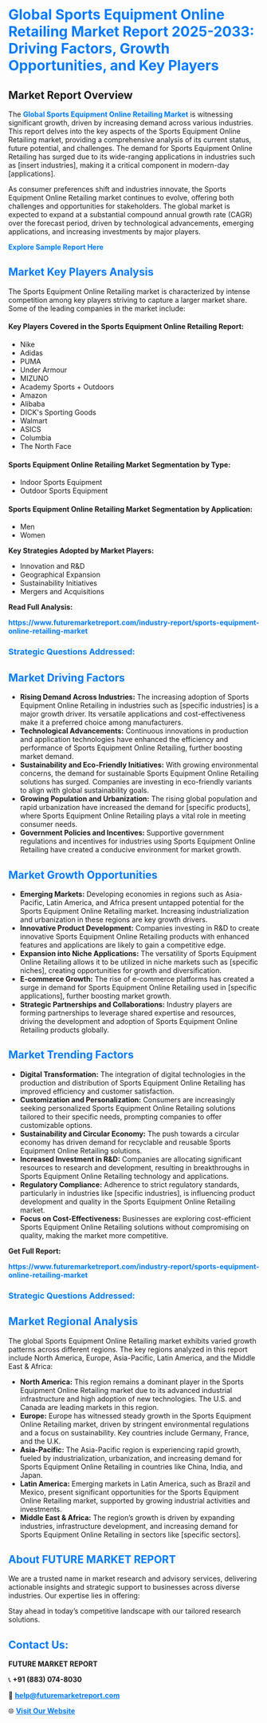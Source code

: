 <h1 style="color: #007BFF;">Global Sports Equipment Online Retailing Market Report 2025-2033: Driving Factors, Growth Opportunities, and Key Players</h1>

<section id="overview">
<h2>Market Report Overview</h2>
<p>The <a href="https://www.futuremarketreport.com/industry-report/sports-equipment-online-retailing-market" style="color: #007BFF; text-decoration: none;"><strong>Global Sports Equipment Online Retailing Market</strong></a> is witnessing significant growth, driven by increasing demand across various industries. This report delves into the key aspects of the Sports Equipment Online Retailing market, providing a comprehensive analysis of its current status, future potential, and challenges. The demand for Sports Equipment Online Retailing has surged due to its wide-ranging applications in industries such as [insert industries], making it a critical component in modern-day [applications].</p>
<p>As consumer preferences shift and industries innovate, the Sports Equipment Online Retailing market continues to evolve, offering both challenges and opportunities for stakeholders. The global market is expected to expand at a substantial compound annual growth rate (CAGR) over the forecast period, driven by technological advancements, emerging applications, and increasing investments by major players.</p>
</section>

<section id="overview">
<p><a href="https://www.futuremarketreport.com/request-sample/reportId=42117" style="color: #007BFF; text-decoration: none;"><strong>Explore Sample Report Here</strong></a></p>
</section>

<section id="key-players">
<h2 style="color: #007BFF;">Market Key Players Analysis</h2>
<p>The Sports Equipment Online Retailing market is characterized by intense competition among key players striving to capture a larger market share. Some of the leading companies in the market include:</p>
<h4>Key Players Covered in the Sports Equipment Online Retailing Report:</h4>
<ul><li>Nike</li><li>Adidas</li><li>PUMA</li><li>Under Armour</li><li>MIZUNO</li><li>Academy Sports + Outdoors</li><li>Amazon</li><li>Alibaba</li><li>DICK&#039;s Sporting Goods</li><li>Walmart</li><li>ASICS</li><li>Columbia</li><li>The North Face</li></ul>
<h4>Sports Equipment Online Retailing Market Segmentation by Type:</h4>
<ul><li>Indoor Sports Equipment</li><li>Outdoor Sports Equipment</li></ul>

<h4>Sports Equipment Online Retailing Market Segmentation by Application:</h4>
<ul><li>Men</li><li>Women</li></ul>
<p><strong>Key Strategies Adopted by Market Players:</strong></p>
<ul>
<li>Innovation and R&D</li>
<li>Geographical Expansion</li>
<li>Sustainability Initiatives</li>
<li>Mergers and Acquisitions</li>
</ul>
</section>

<section>
<p><strong>Read Full Analysis: </strong></p><a href="https://www.futuremarketreport.com/industry-report/sports-equipment-online-retailing-market" style="color: #007BFF; text-decoration: none;"><strong>https://www.futuremarketreport.com/industry-report/sports-equipment-online-retailing-market</strong></a>
<h3 style="color: #007BFF;">Strategic Questions Addressed:</h3>
</section>

<section id="driving-factors">
<h2 style="color: #007BFF;">Market Driving Factors</h2>
<ul>
<li><strong>Rising Demand Across Industries:</strong> The increasing adoption of Sports Equipment Online Retailing in industries such as [specific industries] is a major growth driver. Its versatile applications and cost-effectiveness make it a preferred choice among manufacturers.</li>
<li><strong>Technological Advancements:</strong> Continuous innovations in production and application technologies have enhanced the efficiency and performance of Sports Equipment Online Retailing, further boosting market demand.</li>
<li><strong>Sustainability and Eco-Friendly Initiatives:</strong> With growing environmental concerns, the demand for sustainable Sports Equipment Online Retailing solutions has surged. Companies are investing in eco-friendly variants to align with global sustainability goals.</li>
<li><strong>Growing Population and Urbanization:</strong> The rising global population and rapid urbanization have increased the demand for [specific products], where Sports Equipment Online Retailing plays a vital role in meeting consumer needs.</li>
<li><strong>Government Policies and Incentives:</strong> Supportive government regulations and incentives for industries using Sports Equipment Online Retailing have created a conducive environment for market growth.</li>
</ul>
</section>

<section id="growth-opportunities">
<h2 style="color: #007BFF;">Market Growth Opportunities</h2>
<ul>
<li><strong>Emerging Markets:</strong> Developing economies in regions such as Asia-Pacific, Latin America, and Africa present untapped potential for the Sports Equipment Online Retailing market. Increasing industrialization and urbanization in these regions are key growth drivers.</li>
<li><strong>Innovative Product Development:</strong> Companies investing in R&D to create innovative Sports Equipment Online Retailing products with enhanced features and applications are likely to gain a competitive edge.</li>
<li><strong>Expansion into Niche Applications:</strong> The versatility of Sports Equipment Online Retailing allows it to be utilized in niche markets such as [specific niches], creating opportunities for growth and diversification.</li>
<li><strong>E-commerce Growth:</strong> The rise of e-commerce platforms has created a surge in demand for Sports Equipment Online Retailing used in [specific applications], further boosting market growth.</li>
<li><strong>Strategic Partnerships and Collaborations:</strong> Industry players are forming partnerships to leverage shared expertise and resources, driving the development and adoption of Sports Equipment Online Retailing products globally.</li>
</ul>
</section>

<section id="trending-factors">
<h2 style="color: #007BFF;">Market Trending Factors</h2>
<ul>
<li><strong>Digital Transformation:</strong> The integration of digital technologies in the production and distribution of Sports Equipment Online Retailing has improved efficiency and customer satisfaction.</li>
<li><strong>Customization and Personalization:</strong> Consumers are increasingly seeking personalized Sports Equipment Online Retailing solutions tailored to their specific needs, prompting companies to offer customizable options.</li>
<li><strong>Sustainability and Circular Economy:</strong> The push towards a circular economy has driven demand for recyclable and reusable Sports Equipment Online Retailing solutions.</li>
<li><strong>Increased Investment in R&D:</strong> Companies are allocating significant resources to research and development, resulting in breakthroughs in Sports Equipment Online Retailing technology and applications.</li>
<li><strong>Regulatory Compliance:</strong> Adherence to strict regulatory standards, particularly in industries like [specific industries], is influencing product development and quality in the Sports Equipment Online Retailing market.</li>
<li><strong>Focus on Cost-Effectiveness:</strong> Businesses are exploring cost-efficient Sports Equipment Online Retailing solutions without compromising on quality, making the market more competitive.</li>
</ul>
</section>

<section>
<p><strong>Get Full Report: </strong></p><a href="https://www.futuremarketreport.com/industry-report/sports-equipment-online-retailing-market" style="color: #007BFF; text-decoration: none;"><strong>https://www.futuremarketreport.com/industry-report/sports-equipment-online-retailing-market</strong></a>
<h3 style="color: #007BFF;">Strategic Questions Addressed:</h3>
</section>


<section id="regional-analysis">
<h2 style="color: #007BFF;">Market Regional Analysis</h2>
<p>The global Sports Equipment Online Retailing market exhibits varied growth patterns across different regions. The key regions analyzed in this report include North America, Europe, Asia-Pacific, Latin America, and the Middle East & Africa:</p>
<ul>
<li><strong>North America:</strong> This region remains a dominant player in the Sports Equipment Online Retailing market due to its advanced industrial infrastructure and high adoption of new technologies. The U.S. and Canada are leading markets in this region.</li>
<li><strong>Europe:</strong> Europe has witnessed steady growth in the Sports Equipment Online Retailing market, driven by stringent environmental regulations and a focus on sustainability. Key countries include Germany, France, and the U.K.</li>
<li><strong>Asia-Pacific:</strong> The Asia-Pacific region is experiencing rapid growth, fueled by industrialization, urbanization, and increasing demand for Sports Equipment Online Retailing in countries like China, India, and Japan.</li>
<li><strong>Latin America:</strong> Emerging markets in Latin America, such as Brazil and Mexico, present significant opportunities for the Sports Equipment Online Retailing market, supported by growing industrial activities and investments.</li>
<li><strong>Middle East & Africa:</strong> The region’s growth is driven by expanding industries, infrastructure development, and increasing demand for Sports Equipment Online Retailing in sectors like [specific sectors].</li>
</ul>
</section>

<footer>
<h2 style="color: #007BFF;">About FUTURE MARKET REPORT</h2>
<p>We are a trusted name in market research and advisory services, delivering actionable insights and strategic support to businesses across diverse industries. Our expertise lies in offering:</p>

<p>Stay ahead in today’s competitive landscape with our tailored research solutions.</p>

<h2 style="color: #007BFF;">Contact Us:</h2>
<p><strong>FUTURE MARKET REPORT</strong></p>
<p>📞 <strong>+91 (883) 074-8030</strong></p>
<p>📧 <strong><a href="mailto:help@futuremarketreport.com" style="color: #007BFF;">help@futuremarketreport.com</a></strong></p>
<p>🌐 <strong><a href="https://www.futuremarketreport.com/" style="color: #007BFF;">Visit Our Website</a></strong></p>
</footer>